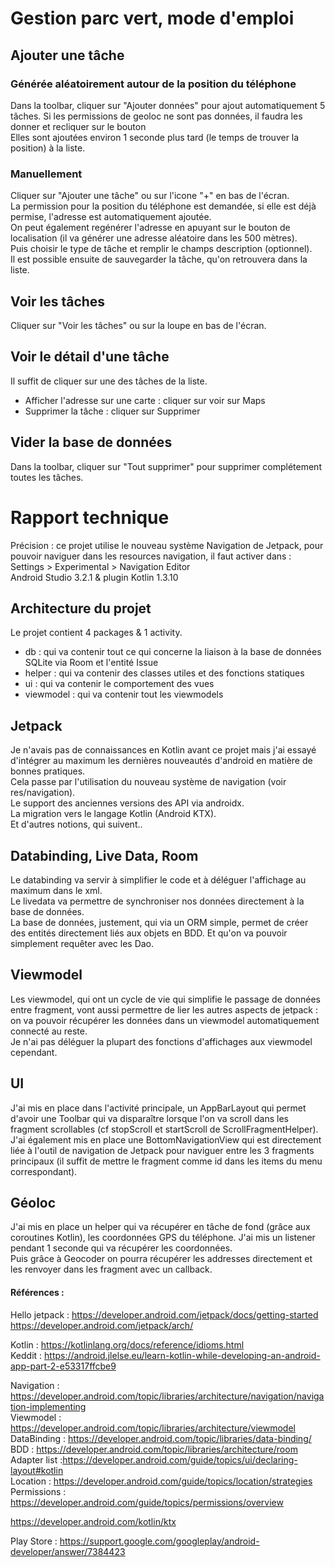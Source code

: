 # Gestion parc vert, mode d'emploi

## Ajouter une tâche

### Générée aléatoirement autour de la position du téléphone

Dans la toolbar, cliquer sur "Ajouter données" pour ajout automatiquement 5 tâches. Si les permissions de geoloc ne sont pas données, il faudra les donner et recliquer sur le bouton<br/>
Elles sont ajoutées environ 1 seconde plus tard (le temps de trouver la position) à la liste.

### Manuellement

Cliquer sur "Ajouter une tâche" ou sur l'icone "+" en bas de l'écran.<br/>
La permission pour la position du téléphone est demandée, si elle est déjà permise, l'adresse est automatiquement ajoutée.<br/>
On peut également regénérer l'adresse en apuyant sur le bouton de localisation (il va générer une adresse aléatoire dans les 500 mètres).<br/>
Puis choisir le type de tâche et remplir le champs description (optionnel).<br/>
Il est possible ensuite de sauvegarder la tâche, qu'on retrouvera dans la liste.<br/>

## Voir les tâches

Cliquer sur "Voir les tâches" ou sur la loupe en bas de l'écran.

## Voir le détail d'une tâche

Il suffit de cliquer sur une des tâches de la liste.

- Afficher l'adresse sur une carte : cliquer sur voir sur Maps
- Supprimer la tâche : cliquer sur Supprimer

## Vider la base de données

Dans la toolbar, cliquer sur "Tout supprimer" pour supprimer complétement toutes les tâches.


# Rapport technique
Précision : ce projet utilise le nouveau système Navigation de Jetpack, pour pouvoir naviguer dans les resources navigation, il faut activer dans : Settings > Experimental > Navigation Editor<br/>
Android Studio 3.2.1 & plugin Kotlin 1.3.10<br/>


## Architecture du projet

Le projet contient 4 packages & 1 activity.
- db : qui va contenir tout ce qui concerne la liaison à la base de données SQLite via Room et l'entité Issue
- helper : qui va contenir des classes utiles et des fonctions statiques
- ui : qui va contenir le comportement des vues
- viewmodel : qui va contenir tout les viewmodels

## Jetpack
Je n'avais pas de connaissances en Kotlin avant ce projet mais j'ai essayé d'intégrer au maximum les dernières nouveautés d'android en matière de bonnes pratiques.<br/>
Cela passe par l'utilisation du nouveau système de navigation (voir res/navigation).<br/>
Le support des anciennes versions des API via androidx.<br/>
La migration vers le langage Kotlin (Android KTX).<br/>
Et d'autres notions, qui suivent..<br/>

## Databinding, Live Data, Room
Le databinding va servir à simplifier le code et à déléguer l'affichage au maximum dans le xml.<br/>
Le livedata va permettre de synchroniser nos données directement à la base de données.<br/>
La base de données, justement, qui via un ORM simple, permet de créer des entités directement liés aux objets en BDD. Et qu'on va pouvoir simplement requêter avec les Dao.<br/>

## Viewmodel
Les viewmodel, qui ont un cycle de vie qui simplifie le passage de données entre fragment, vont aussi permettre de lier les autres aspects de jetpack : on va pouvoir récupérer les données dans un viewmodel automatiquement connecté au reste.<br/>
Je n'ai pas déléguer la plupart des fonctions d'affichages aux viewmodel cependant.<br/>

## UI
J'ai mis en place dans l'activité principale, un AppBarLayout qui permet d'avoir une Toolbar qui va disparaître lorsque l'on va scroll dans les fragment scrollables (cf stopScroll et startScroll de ScrollFragmentHelper).<br/>
J'ai également mis en place une BottomNavigationView qui est directement liée à l'outil de navigation de Jetpack pour naviguer entre les 3 fragments principaux (il suffit de mettre le fragment comme id dans les items du menu correspondant).<br/>

## Géoloc
J'ai mis en place un helper qui va récupérer en tâche de fond (grâce aux coroutines Kotlin), les coordonnées GPS du téléphone. J'ai mis un listener pendant 1 seconde qui va récupérer les coordonnées.<br/>
Puis grâce à Geocoder on pourra récupérer les addresses directement et les renvoyer dans les fragment avec un callback.

#### Références :

Hello jetpack : https://developer.android.com/jetpack/docs/getting-started <br/>
https://developer.android.com/jetpack/arch/ <br/>

Kotlin : https://kotlinlang.org/docs/reference/idioms.html <br/>
Keddit : https://android.jlelse.eu/learn-kotlin-while-developing-an-android-app-part-2-e53317ffcbe9 <br/>

Navigation : https://developer.android.com/topic/libraries/architecture/navigation/navigation-implementing <br/>
Viewmodel : https://developer.android.com/topic/libraries/architecture/viewmodel <br/>
DataBinding : https://developer.android.com/topic/libraries/data-binding/ <br/>
BDD : https://developer.android.com/topic/libraries/architecture/room <br/>
Adapter list :https://developer.android.com/guide/topics/ui/declaring-layout#kotlin <br/>
Location : https://developer.android.com/guide/topics/location/strategies <br/>
Permissions : https://developer.android.com/guide/topics/permissions/overview <br/>

https://developer.android.com/kotlin/ktx <br/>

Play Store : https://support.google.com/googleplay/android-developer/answer/7384423 <br/>
